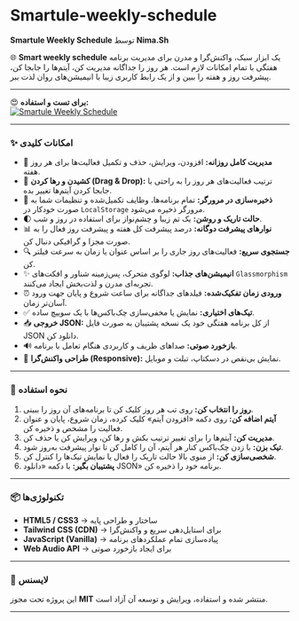 # Smartule-weekly-schedule
**Smartule Weekly Schedule** توسط **Nima.Sh**

🌐 **Smart weekly schedule** یک ابزار سبک، واکنش‌گرا و مدرن برای مدیریت برنامه هفتگی با تمام امکانات لازم است.
هر روز را جداگانه مدیریت کن، آیتم‌ها را جابجا کن، پیشرفت روز و هفته را ببین و از یک رابط کاربری زیبا با انیمیشن‌های روان لذت ببر.

-----

😍 **برای تست و استفاده:**   
[![Smartule Weekly Schedule](https://img.shields.io/badge/Smartule%20Weekly%20Schedule-View-87CEEB?style=for-the-badge&logoColor=gray)](https://nima-shaheswarzadeh.github.io/Smartule-weekly-schedule)

-----

### ✨ امکانات کلیدی

  - 📅 **مدیریت کامل روزانه:** افزودن، ویرایش، حذف و تکمیل فعالیت‌ها برای هر روز هفته.
  - 🔄 **کشیدن و رها کردن (Drag & Drop):** ترتیب فعالیت‌های هر روز را به راحتی با جابجا کردن آیتم‌ها تغییر بده.
  - 💾 **ذخیره‌سازی در مرورگر:** تمام برنامه‌ها، وظایف تکمیل‌شده و تنظیمات شما به صورت خودکار در `LocalStorage` مرورگر ذخیره می‌شود.
  - 🌓 **حالت تاریک و روشن:** یک تم زیبا و چشم‌نواز برای استفاده در روز و شب.
  - 📊 **نوارهای پیشرفت دوگانه:** درصد پیشرفت کل هفته و پیشرفت روز فعال را به صورت مجزا و گرافیکی دنبال کن.
  - 🔍 **جستجوی سریع:** فعالیت‌های روز جاری را بر اساس عنوان یا زمان به سرعت فیلتر کن.
  - ✨ **انیمیشن‌های جذاب:** لوگوی متحرک، پس‌زمینه شناور و افکت‌های `Glassmorphism` تجربه‌ای مدرن و لذت‌بخش ایجاد می‌کنند.
  - ⏰ **ورودی زمان تفکیک‌شده:** فیلدهای جداگانه برای ساعت شروع و پایان جهت ورود آسان‌تر زمان.
  - ✅ **تیک‌های اختیاری:** نمایش یا مخفی‌سازی چک‌باکس‌ها با یک سوییچ ساده.
  - 📥 **خروجی JSON:** از کل برنامه هفتگی خود یک نسخه پشتیبان به صورت فایل JSON دانلود کن.
  - 🔊 **بازخورد صوتی:** صداهای ظریف و کاربردی هنگام تعامل با برنامه.
  - 📱 **طراحی واکنش‌گرا (Responsive):** نمایش بی‌نقص در دسکتاپ، تبلت و موبایل.

-----

### 🚀 نحوه استفاده

1.  **روز را انتخاب کن:** روی تب هر روز کلیک کن تا برنامه‌های آن روز را ببینی.
2.  **آیتم اضافه کن:** روی دکمه «افزودن آیتم» کلیک کرده، زمان شروع، پایان و عنوان فعالیت را مشخص و ذخیره کن.
3.  **مدیریت کن:** آیتم‌ها را برای تغییر ترتیب بکش و رها کن، ویرایش کن یا حذف کن.
4.  **تیک بزن:** با زدن چک‌باکس کنار هر آیتم، آن را کامل کن تا نوار پیشرفت به‌روز شود.
5.  **شخصی‌سازی کن:** از منوی بالا حالت تاریک را فعال یا نمایش تیک‌ها را کنترل کن.
6.  **پشتیبان بگیر:** با دکمه «دانلود JSON» برنامه خود را ذخیره کن.

-----

### 📦 تکنولوژی‌ها

  - **HTML5 / CSS3** → ساختار و طراحی پایه
  - **Tailwind CSS (CDN)** → برای استایل‌دهی سریع و واکنش‌گرا
  - **JavaScript (Vanilla)** → پیاده‌سازی تمام عملکردهای برنامه
  - **Web Audio API** → برای ایجاد بازخورد صوتی

-----

### 📁 لایسنس

این پروژه تحت مجوز **MIT** منتشر شده و استفاده، ویرایش و توسعه آن آزاد است.

-----
